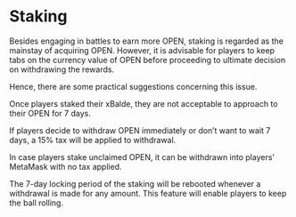 # Staking

Besides engaging in battles to earn more OPEN, staking is regarded as the mainstay of acquiring OPEN. However, it is advisable for players to keep tabs on the currency value of OPEN before proceeding to ultimate decision on withdrawing the rewards.

Hence, there are some practical suggestions concerning this issue.

Once players staked their xBalde, they are not acceptable to approach to their OPEN for 7 days.

If players decide to withdraw OPEN immediately or don’t want to wait 7 days, a 15% tax will be applied to withdrawal.

In case players stake unclaimed OPEN, it can be withdrawn into players’ MetaMask with no tax applied.

The 7-day locking period of the staking will be rebooted whenever a withdrawal is made for any amount. This feature will enable players to keep the ball rolling.
